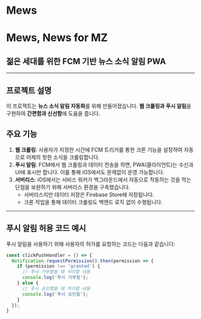 # Mews
# Mews, News for MZ

## 젊은 세대를 위한 FCM 기반 뉴스 소식 알림 PWA

---

## 프로젝트 설명
이 프로젝트는 **뉴스 소식 알림 자동화**를 위해 만들어졌습니다. **웹 크롤링과 푸시 알림**을 구현하여 **간편함과 신선함**에 도움을 줍니다.

## 주요 기능
1. **웹 크롤링**: 사용자가 지정한 시간에 FCM 트리거를 통한 크론 기능을 설정하여 자동으로 어제의 핫한 소식을 크롤링합니다.
2. **푸시 알림**: FCM에서 웹 크롤링과 데이터 전송을 하면, PWA(클라이언트)는 수신과 UI에 표시만 합니다. 이를 통해 iOS에서도 문제없이 운영 가능합니다.
3. **서버리스**: iOS에서는 서비스 워커가 백그라운드에서 자동으로 작동하는 것을 막는 단점을 보완하기 위해 서버리스 환경을 구축했습니다.
   - 서버리스지만 데이터 저장은 Firebase Store에 저장됩니다.
   - 크론 작업을 통해 데이터 크롤링도 백엔드 로직 없이 수행됩니다.

---

## 푸시 알림 허용 코드 예시
푸시 알림을 사용하기 위해 사용자의 허가를 요청하는 코드는 다음과 같습니다:

```javascript
const clickPushHandler = () => {
  Notification.requestPermission().then(permission => {
    if (permission !== 'granted') {
      // 푸시 거부됐을 때 처리할 내용
      console.log('푸시 거부됨');
    } else {
      // 푸시 승인됐을 때 처리할 내용
      console.log('푸시 승인됨');
    }
  });
}


